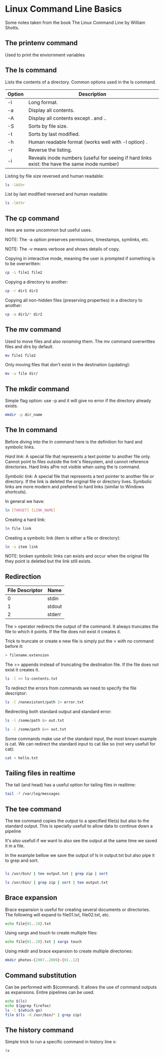 # Linux Command Line Basics

Some notes taken from the book The Linux Command Line by William Shotts.

## The printenv command

Used to print the enviornment variables

## The ls command

Lists the contents of a directory. Common options used in the ls command.

| Option | Description                                                                                   |
| ------ | --------------------------------------------------------------------------------------------- |
| -l     | Long format.                                                                                  |
| -a     | Display all contents.                                                                         |
| -A     | Display all contents except . and ..                                                          |
| -S     | Sorts by file size.                                                                           |
| -t     | Sorts by last modified.                                                                       |
| -h     | Human readable format (works well with -l option) .                                           |
| -r     | Reverse the listing.                                                                          |
| -i     | Reveals inode numbers (useful for seeing if hard links exist: the have the same inode number) |

Listing by file size reversed and human readable:

```bash
ls -lAShr
```

List by last modified reversed and human readable:

```bash
ls -lAthr
```

## The cp command

Here are some uncommon but useful uses.

NOTE: The -a option preserves permissions, timestamps, symlinks, etc.

NOTE: The -v means verbose and shows details of copy.

Copying in interactive mode, meaning the user is prompted if something is to be
overwritten:

```bash
cp -i file1 file2
```

Copying a directory to another:

```bash
cp -r dir1 dir2
```

Copying all non-hidden files (preserving properties) in a directory to another:

```bash
cp -a dir1/* dir2
```

## The mv command

Used to move files and also *renaming* them. The mv command overwrittes files
and dirs by default.

```bash
mv file1 file2
```

Only moving files that don't exist in the destination (updating):

```bash
mv -u file dir/
```

## The mkdir command

Simple flag option: use -p and it will give no error if the directory already
exists.

```bash
mkdir -p dir_name
```

## The ln command

Before diving into the ln command here is the definition for hard and symbolic
links.

*Hard link*: A special file that represents a text pointer to another file only.
Cannot point to files outside the link's filesystem, and cannot reference
directories. Hard links aPre not visible when using the ls command. 

*Symbolic link*: A special file that represents a text pointer to another file
or directory. If the link is deleted the original file or directory lives.
Symbolic links are more modern and prefered to hard links (similar to Windows
shortcuts).

In general we have:

```bash
ln [TARGET] [LINK_NAME]
```

Creating a hard link:

```bash
ln file link
```

Creating a symbolic link (item is either a file or directory):

```bash
ln -s item link
```

NOTE: broken symbolic links can exists and occur when the original file they
point is deleted but the link still exists.

## Redirection

| File Descriptor | Name   |
| --------------- | ------ |
| 0               | stdin  |
| 1               | stdout |
| 2               | stderr |

The > operator redirects the output of the command. It always truncates the file
to which it points. If the file does not exist it creates it.

Trick to truncate or create e new file is simply put the > with no command
before it:

```bash
> filename.extension
```

The >> appends instead of truncating the destination file. If the file does not
exist it creates it.

```bash
ls -l >> ls-contents.txt
```

To redirect the errors from commands we need to specify the file descriptor:

```bash
ls -l /nonexistent/path 2> error.txt
```

Redirecting both standard output and standard error:

```bash
ls -l /some/path &> out.txt

ls -l /some/path &>> out.txt
```

Some commands make use of the standard input, the most known example is cat. We
can redirect the standard input to cat like so (not very usefull for cat):

```bash
cat < hello.txt
```

## Tailing files in realtime 

The tail (and head) has a useful option for tailing files in realtime:

```bash
tail -f /var/log/messages
```

## The tee command

The tee command copies the output to a specified file(s) but also to the
standard output. This is specially usefull to allow data to continue down a
pipeline

It's also usefull if we want to also see the output at the same time we saved it
in a file.

In the example bellow we save the output of ls in output.txt but also pipe it to
grep and sort.

```bash

ls /usr/bin/ | tee output.txt | grep zip | sort

ls /usr/bin/ | grep zip | sort | tee output.txt

```

## Brace expansion

Brace expansion is useful for creating several documents or directories. The
following will expand to file01.txt, file02.txt, etc.

```bash
echo file{01..10}.txt
```

Using xargs and touch to create multiple files:

```bash
echo file{01..10}.txt | xargs touch
```

Using mkdir and brace expansion to create multiple directories:

```bash
mkdir photos-{2007..2009}-{01..12}
```

## Command substitution

Can be performed with $(command). It allows the use of command outputs as
expansions. Entire pipelines can be used.

```bash
echo $(ls)
echo $(pgrep firefox)
ls -l $(which go)
file $(ls -d /usr/bin/* | grep zip)
```

## The history command

Simple trick to run a specific command in history line x:

```bash
!x
```

